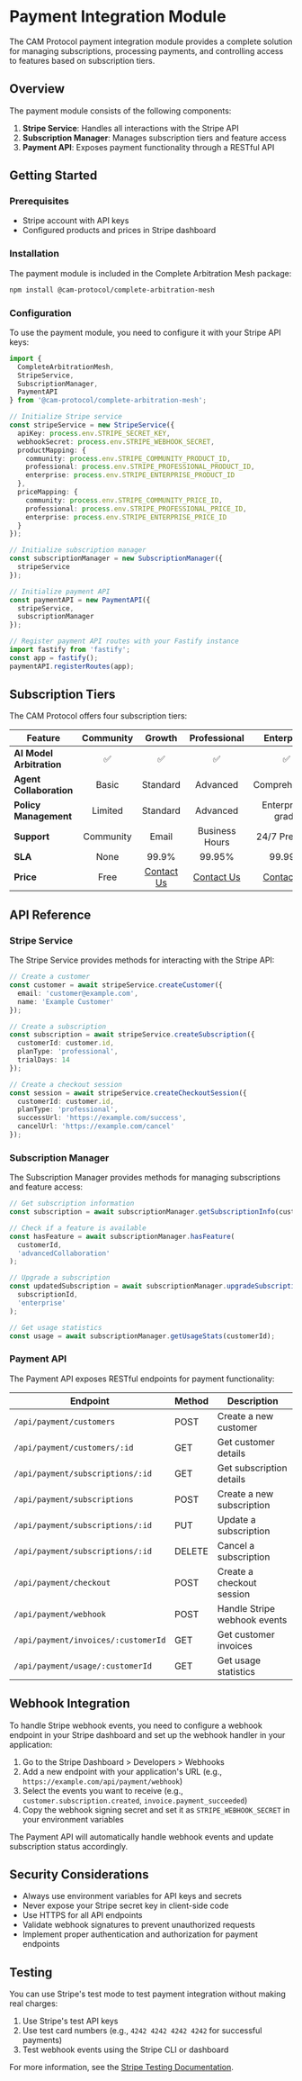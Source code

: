 # Payment Integration Module

The CAM Protocol payment integration module provides a complete solution for managing subscriptions, processing payments, and controlling access to features based on subscription tiers.

## Overview

The payment module consists of the following components:

1. **Stripe Service**: Handles all interactions with the Stripe API
2. **Subscription Manager**: Manages subscription tiers and feature access
3. **Payment API**: Exposes payment functionality through a RESTful API

## Getting Started

### Prerequisites

- Stripe account with API keys
- Configured products and prices in Stripe dashboard

### Installation

The payment module is included in the Complete Arbitration Mesh package:

```bash
npm install @cam-protocol/complete-arbitration-mesh
```

### Configuration

To use the payment module, you need to configure it with your Stripe API keys:

```typescript
import { 
  CompleteArbitrationMesh, 
  StripeService,
  SubscriptionManager,
  PaymentAPI
} from '@cam-protocol/complete-arbitration-mesh';

// Initialize Stripe service
const stripeService = new StripeService({
  apiKey: process.env.STRIPE_SECRET_KEY,
  webhookSecret: process.env.STRIPE_WEBHOOK_SECRET,
  productMapping: {
    community: process.env.STRIPE_COMMUNITY_PRODUCT_ID,
    professional: process.env.STRIPE_PROFESSIONAL_PRODUCT_ID,
    enterprise: process.env.STRIPE_ENTERPRISE_PRODUCT_ID
  },
  priceMapping: {
    community: process.env.STRIPE_COMMUNITY_PRICE_ID,
    professional: process.env.STRIPE_PROFESSIONAL_PRICE_ID,
    enterprise: process.env.STRIPE_ENTERPRISE_PRICE_ID
  }
});

// Initialize subscription manager
const subscriptionManager = new SubscriptionManager({
  stripeService
});

// Initialize payment API
const paymentAPI = new PaymentAPI({
  stripeService,
  subscriptionManager
});

// Register payment API routes with your Fastify instance
import fastify from 'fastify';
const app = fastify();
paymentAPI.registerRoutes(app);
```

## Subscription Tiers

The CAM Protocol offers four subscription tiers:

| Feature | Community | Growth | Professional | Enterprise |
|---------|:---------:|:------:|:------------:|:----------:|
| **AI Model Arbitration** | ✅ | ✅ | ✅ | ✅ |
| **Agent Collaboration** | Basic | Standard | Advanced | Comprehensive |
| **Policy Management** | Limited | Standard | Advanced | Enterprise-grade |
| **Support** | Community | Email | Business Hours | 24/7 Premium |
| **SLA** | None | 99.9% | 99.95% | 99.99% |
| **Price** | Free | [Contact Us](mailto:edwardstechpros@outlook.com) | [Contact Us](mailto:edwardstechpros@outlook.com) | [Contact Us](mailto:edwardstechpros@outlook.com) |

## API Reference

### Stripe Service

The Stripe Service provides methods for interacting with the Stripe API:

```typescript
// Create a customer
const customer = await stripeService.createCustomer({
  email: 'customer@example.com',
  name: 'Example Customer'
});

// Create a subscription
const subscription = await stripeService.createSubscription({
  customerId: customer.id,
  planType: 'professional',
  trialDays: 14
});

// Create a checkout session
const session = await stripeService.createCheckoutSession({
  customerId: customer.id,
  planType: 'professional',
  successUrl: 'https://example.com/success',
  cancelUrl: 'https://example.com/cancel'
});
```

### Subscription Manager

The Subscription Manager provides methods for managing subscriptions and feature access:

```typescript
// Get subscription information
const subscription = await subscriptionManager.getSubscriptionInfo(customerId);

// Check if a feature is available
const hasFeature = await subscriptionManager.hasFeature(
  customerId, 
  'advancedCollaboration'
);

// Upgrade a subscription
const updatedSubscription = await subscriptionManager.upgradeSubscription(
  subscriptionId,
  'enterprise'
);

// Get usage statistics
const usage = await subscriptionManager.getUsageStats(customerId);
```

### Payment API

The Payment API exposes RESTful endpoints for payment functionality:

| Endpoint | Method | Description |
|----------|--------|-------------|
| `/api/payment/customers` | POST | Create a new customer |
| `/api/payment/customers/:id` | GET | Get customer details |
| `/api/payment/subscriptions/:id` | GET | Get subscription details |
| `/api/payment/subscriptions` | POST | Create a new subscription |
| `/api/payment/subscriptions/:id` | PUT | Update a subscription |
| `/api/payment/subscriptions/:id` | DELETE | Cancel a subscription |
| `/api/payment/checkout` | POST | Create a checkout session |
| `/api/payment/webhook` | POST | Handle Stripe webhook events |
| `/api/payment/invoices/:customerId` | GET | Get customer invoices |
| `/api/payment/usage/:customerId` | GET | Get usage statistics |

## Webhook Integration

To handle Stripe webhook events, you need to configure a webhook endpoint in your Stripe dashboard and set up the webhook handler in your application:

1. Go to the Stripe Dashboard > Developers > Webhooks
2. Add a new endpoint with your application's URL (e.g., `https://example.com/api/payment/webhook`)
3. Select the events you want to receive (e.g., `customer.subscription.created`, `invoice.payment_succeeded`)
4. Copy the webhook signing secret and set it as `STRIPE_WEBHOOK_SECRET` in your environment variables

The Payment API will automatically handle webhook events and update subscription status accordingly.

## Security Considerations

- Always use environment variables for API keys and secrets
- Never expose your Stripe secret key in client-side code
- Use HTTPS for all API endpoints
- Validate webhook signatures to prevent unauthorized requests
- Implement proper authentication and authorization for payment endpoints

## Testing

You can use Stripe's test mode to test payment integration without making real charges:

1. Use Stripe's test API keys
2. Use test card numbers (e.g., `4242 4242 4242 4242` for successful payments)
3. Test webhook events using the Stripe CLI or dashboard

For more information, see the [Stripe Testing Documentation](https://stripe.com/docs/testing).
